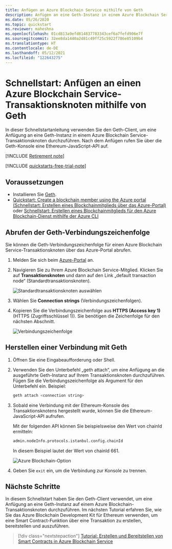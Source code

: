 ```yaml
---
title: Anfügen an Azure Blockchain Service mithilfe von Geth
description: Anfügen an eine Geth-Instanz in einem Azure Blockchain Service-Transaktionsknoten
ms.date: 05/26/2020
ms.topic: quickstart
ms.reviewer: maheshna
ms.openlocfilehash: 01cd813a9efd814837783343cef6a7fefd906e7f
ms.sourcegitcommit: 32ee8da1440a2d81c49ff25c5922f786e85109b4
ms.translationtype: HT
ms.contentlocale: de-DE
ms.lasthandoff: 05/12/2021
ms.locfileid: "122643275"
---
```

# <a name="quickstart-use-geth-to-attach-to-an-azure-blockchain-service-transaction-node"></a>Schnellstart: Anfügen an einen Azure Blockchain Service-Transaktionsknoten mithilfe von Geth

In dieser Schnellstartanleitung verwenden Sie den Geth-Client, um eine Anfügung an eine Geth-Instanz in einem Azure Blockchain Service-Transaktionsknoten durchzuführen. Nach dem Anfügen rufen Sie über die Geth-Konsole eine Ethereum-JavaScript-API auf.

[!INCLUDE [Retirement note](./includes/retirement.md)]

[!INCLUDE [quickstarts-free-trial-note](../../../includes/quickstarts-free-trial-note.md)]

## <a name="prerequisites"></a>Voraussetzungen

* Installieren Sie [Geth](https://github.com/ethereum/go-ethereum/wiki/geth).
* [Quickstart: Create a blockchain member using the Azure portal (Schnellstart: Erstellen eines Blockchainmitglieds über das Azure-Portal)](create-member.md) oder [Schnellstart: Erstellen eines Blockchainmitglieds für den Azure Blockchain-Dienst mithilfe der Azure CLI](create-member-cli.md)

## <a name="get-geth-connection-string"></a>Abrufen der Geth-Verbindungszeichenfolge

Sie können die Geth-Verbindungszeichenfolge für einen Azure Blockchain Service-Transaktionsknoten über das Azure-Portal abrufen.

1. Melden Sie sich beim [Azure-Portal](https://portal.azure.com) an.
1. Navigieren Sie zu Ihrem Azure Blockchain Service-Mitglied. Klicken Sie auf **Transaktionsknoten** und dann auf den Link „default transaction node“ (Standardtransaktionsknoten).

    ![Standardtransaktionsknoten auswählen](./media/connect-geth/transaction-nodes.png)

1. Wählen Sie **Connection strings** (Verbindungszeichenfolgen).
1. Kopieren Sie die Verbindungszeichenfolge aus **HTTPS (Access key 1)** (HTTPS (Zugriffsschlüssel 1)). Sie benötigen die Zeichenfolge für den nächsten Abschnitt.

    ![Verbindungszeichenfolge](./media/connect-geth/connection-string.png)

## <a name="connect-to-geth"></a>Herstellen einer Verbindung mit Geth

1. Öffnen Sie eine Eingabeaufforderung oder Shell.
1. Verwenden Sie den Unterbefehl „geth attach“, um eine Anfügung an die ausgeführte Geth-Instanz auf Ihrem Transaktionsknoten durchzuführen. Fügen Sie die Verbindungszeichenfolge als Argument für den Unterbefehl ein. Beispiel:

    ``` bash
    geth attach <connection string>
    ```

1. Sobald eine Verbindung mit der Ethereum-Konsole des Transaktionsknotens hergestellt wurde, können Sie die Ethereum-JavaScript-API aufrufen.

    Mit der folgenden API können Sie beispielsweise den Wert von chainId ermitteln:

    ``` bash
    admin.nodeInfo.protocols.istanbul.config.chainId
    ```

    In diesem Beispiel lautet der Wert von chainId 661.

    ![Azure Blockchain-Option](./media/connect-geth/geth-attach.png)

1. Geben Sie `exit` ein, um die Verbindung zur Konsole zu trennen.

## <a name="next-steps"></a>Nächste Schritte

In diesem Schnellstart haben Sie den Geth-Client verwendet, um eine Anfügung an eine Geth-Instanz auf einem Azure Blockchain-Transaktionsknoten durchzuführen. Im nächsten Tutorial erfahren Sie, wie Sie das Azure Blockchain Development Kit für Ethereum verwenden, um eine Smart Contract-Funktion über eine Transaktion zu erstellen, bereitstellen und auszuführen.

> [!div class="nextstepaction"]
> [Tutorial: Erstellen und Bereitstellen von Smart Contracts in Azure Blockchain Service](send-transaction.md)
